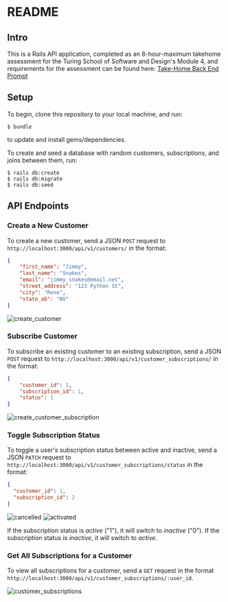# README

## Intro

This is a Rails API application, completed as an 8-hour-maximum takehome assessment for the Turing School of Software and Design's Module 4, and requirements for the assessment can be found here: [Take-Home Back End Prompt](https://mod4.turing.edu/projects/take_home/take_home_be)

## Setup

To begin, clone this repository to your local machine, and run:

`$ bundle`

to update and install gems/dependencies.

To create and seed a database with random customers, subscriptions, and joins between them, run:

```
$ rails db:create
$ rails db:migrate
$ rails db:seed
```


## API Endpoints

### Create a New Customer

To create a new customer, send a JSON `POST` request to `http://localhost:3000/api/v1/customers/` in the format:

```json
{
    "first_name": "Jimmy",
    "last_name": "Snakes",
    "email": "jimmy_snakes@email.net",
    "street_address": "123 Python St",
    "city": "Reno",
    "state_ab": "NV"
}
```

![create_customer](https://user-images.githubusercontent.com/17027357/199598896-92cb7749-43ca-4c81-9c04-b60e2616b89d.png)

### Subscribe Customer

To subscribe an existing customer to an existing subscription, send a JSON `POST` request to `http://localhost:3000/api/v1/customer_subscriptions/` in the format:

```json
{
    "customer_id": 1,
    "subscription_id": 1,
    "status": 1
}
```

![create_customer_subscription](https://user-images.githubusercontent.com/17027357/199598988-1e38b6ff-6904-40ac-847d-0dbde006a27d.png)

### Toggle Subscription Status

To toggle a user's subscription status between active and inactive, send a JSON `PATCH` request to `http://localhost:3000/api/v1/customer_subscriptions/status` in the format:

```json
{
  "customer_id": 1,
  "subscription_id": 2
}
```

![cancelled](https://user-images.githubusercontent.com/17027357/199599329-d44e0c39-2e3b-4b5c-967c-fcb817ee9c84.png)
![activated](https://user-images.githubusercontent.com/17027357/199599345-af57b2f1-7085-4b66-a3f4-996e5a951e24.png)

If the subscription status is *active* ("1"), it will switch to *inactive* ("0"). If the subscription status is *inactive*, it will switch to *active*.

### Get All Subscriptions for a Customer

To view all subscriptions for a customer, send a `GET` request in the format `http://localhost:3000/api/v1/customer_subscriptions/:user_id`.


![customer_subscriptions](https://user-images.githubusercontent.com/17027357/199599070-ad6fbd33-080a-4081-8583-f57f7967bce9.png)
